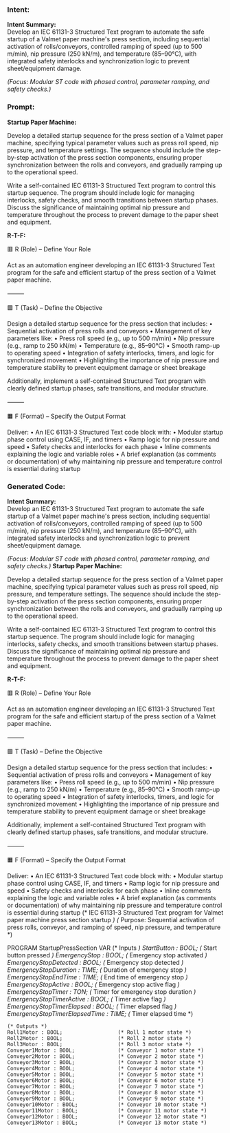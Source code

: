 ### Intent:
**Intent Summary:**  
Develop an IEC 61131-3 Structured Text program to automate the safe startup of a Valmet paper machine's press section, including sequential activation of rolls/conveyors, controlled ramping of speed (up to 500 m/min), nip pressure (250 kN/m), and temperature (85–90°C), with integrated safety interlocks and synchronization logic to prevent sheet/equipment damage.  

*(Focus: Modular ST code with phased control, parameter ramping, and safety checks.)*

### Prompt:
**Startup Paper Machine:**

Develop a detailed startup sequence for the press section of a Valmet paper machine, specifying typical parameter values such as press roll speed, nip pressure, and temperature settings. The sequence should include the step-by-step activation of the press section components, ensuring proper synchronization between the rolls and conveyors, and gradually ramping up to the operational speed.

Write a self-contained IEC 61131-3 Structured Text program to control this startup sequence. The program should include logic for managing interlocks, safety checks, and smooth transitions between startup phases. Discuss the significance of maintaining optimal nip pressure and temperature throughout the process to prevent damage to the paper sheet and equipment.

**R-T-F:**

🟥 R (Role) – Define Your Role

Act as an automation engineer developing an IEC 61131-3 Structured Text program for the safe and efficient startup of the press section of a Valmet paper machine.

⸻

🟩 T (Task) – Define the Objective

Design a detailed startup sequence for the press section that includes:
	•	Sequential activation of press rolls and conveyors
	•	Management of key parameters like:
	•	Press roll speed (e.g., up to 500 m/min)
	•	Nip pressure (e.g., ramp to 250 kN/m)
	•	Temperature (e.g., 85–90°C)
	•	Smooth ramp-up to operating speed
	•	Integration of safety interlocks, timers, and logic for synchronized movement
	•	Highlighting the importance of nip pressure and temperature stability to prevent equipment damage or sheet breakage

Additionally, implement a self-contained Structured Text program with clearly defined startup phases, safe transitions, and modular structure.

⸻

🟧 F (Format) – Specify the Output Format

Deliver:
	•	An IEC 61131-3 Structured Text code block with:
	•	Modular startup phase control using CASE, IF, and timers
	•	Ramp logic for nip pressure and speed
	•	Safety checks and interlocks for each phase
	•	Inline comments explaining the logic and variable roles
	•	A brief explanation (as comments or documentation) of why maintaining nip pressure and temperature control is essential during startup

### Generated Code:
**Intent Summary:**  
Develop an IEC 61131-3 Structured Text program to automate the safe startup of a Valmet paper machine's press section, including sequential activation of rolls/conveyors, controlled ramping of speed (up to 500 m/min), nip pressure (250 kN/m), and temperature (85–90°C), with integrated safety interlocks and synchronization logic to prevent sheet/equipment damage.  

*(Focus: Modular ST code with phased control, parameter ramping, and safety checks.)*
**Startup Paper Machine:**

Develop a detailed startup sequence for the press section of a Valmet paper machine, specifying typical parameter values such as press roll speed, nip pressure, and temperature settings. The sequence should include the step-by-step activation of the press section components, ensuring proper synchronization between the rolls and conveyors, and gradually ramping up to the operational speed.

Write a self-contained IEC 61131-3 Structured Text program to control this startup sequence. The program should include logic for managing interlocks, safety checks, and smooth transitions between startup phases. Discuss the significance of maintaining optimal nip pressure and temperature throughout the process to prevent damage to the paper sheet and equipment.

**R-T-F:**

🟥 R (Role) – Define Your Role

Act as an automation engineer developing an IEC 61131-3 Structured Text program for the safe and efficient startup of the press section of a Valmet paper machine.

⸻

🟩 T (Task) – Define the Objective

Design a detailed startup sequence for the press section that includes:
	•	Sequential activation of press rolls and conveyors
	•	Management of key parameters like:
	•	Press roll speed (e.g., up to 500 m/min)
	•	Nip pressure (e.g., ramp to 250 kN/m)
	•	Temperature (e.g., 85–90°C)
	•	Smooth ramp-up to operating speed
	•	Integration of safety interlocks, timers, and logic for synchronized movement
	•	Highlighting the importance of nip pressure and temperature stability to prevent equipment damage or sheet breakage

Additionally, implement a self-contained Structured Text program with clearly defined startup phases, safe transitions, and modular structure.

⸻

🟧 F (Format) – Specify the Output Format

Deliver:
	•	An IEC 61131-3 Structured Text code block with:
	•	Modular startup phase control using CASE, IF, and timers
	•	Ramp logic for nip pressure and speed
	•	Safety checks and interlocks for each phase
	•	Inline comments explaining the logic and variable roles
	•	A brief explanation (as comments or documentation) of why maintaining nip pressure and temperature control is essential during startup
(* IEC 61131-3 Structured Text program for Valmet paper machine press section startup *)
(* Purpose: Sequential activation of press rolls, conveyor, and ramping of speed, nip pressure, and temperature *)

PROGRAM StartupPressSection
VAR
    (* Inputs *)
    StartButton : BOOL;                  (* Start button pressed *)
    EmergencyStop : BOOL;                (* Emergency stop activated *)
    EmergencyStopDetected : BOOL;        (* Emergency stop detected *)
    EmergencyStopDuration : TIME;        (* Duration of emergency stop *)
    EmergencyStopEndTime : TIME;         (* End time of emergency stop *)
    EmergencyStopActive : BOOL;          (* Emergency stop active flag *)
    EmergencyStopTimer : TON;            (* Timer for emergency stop duration *)
    EmergencyStopTimerActive : BOOL;     (* Timer active flag *)
    EmergencyStopTimerElapsed : BOOL;    (* Timer elapsed flag *)
    EmergencyStopTimerElapsedTime : TIME; (* Timer elapsed time *)

    (* Outputs *)
    Roll1Motor : BOOL;                  (* Roll 1 motor state *)
    Roll2Motor : BOOL;                  (* Roll 2 motor state *)
    Roll3Motor : BOOL;                  (* Roll 3 motor state *)
    Conveyor1Motor : BOOL;              (* Conveyor 1 motor state *)
    Conveyor2Motor : BOOL;              (* Conveyor 2 motor state *)
    Conveyor3Motor : BOOL;              (* Conveyor 3 motor state *)
    Conveyor4Motor : BOOL;              (* Conveyor 4 motor state *)
    Conveyor5Motor : BOOL;              (* Conveyor 5 motor state *)
    Conveyor6Motor : BOOL;              (* Conveyor 6 motor state *)
    Conveyor7Motor : BOOL;              (* Conveyor 7 motor state *)
    Conveyor8Motor : BOOL;              (* Conveyor 8 motor state *)
    Conveyor9Motor : BOOL;              (* Conveyor 9 motor state *)
    Conveyor10Motor : BOOL;             (* Conveyor 10 motor state *)
    Conveyor11Motor : BOOL;             (* Conveyor 11 motor state *)
    Conveyor12Motor : BOOL;             (* Conveyor 12 motor state *)
    Conveyor13Motor : BOOL;             (* Conveyor 13 motor state *)
